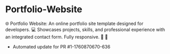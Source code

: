 # Portfolio-Website
🌐 Portfolio Website: An online portfolio site template designed for developers. 💻 Showcases projects, skills, and professional experience with an integrated contact form. Fully responsive. 📝 🌟


- Automated update for PR #1-1760870670-636